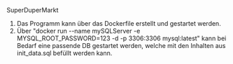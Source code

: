 SuperDuperMarkt

1. Das Programm kann über das Dockerfile erstellt und gestartet werden.
2. Über "docker run --name mySQLServer -e MYSQL_ROOT_PASSWORD=123 -d -p 3306:3306 mysql:latest" kann bei Bedarf eine passende DB gestartet werden, welche mit den Inhalten aus init_data.sql befüllt werden kann.
